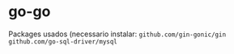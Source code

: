 # go-go
Packages usados (necessario instalar:
`github.com/gin-gonic/gin`
`github.com/go-sql-driver/mysql`